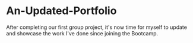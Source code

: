 # An-Updated-Portfolio

After completing our first group project, it's now time for myself to update and showcase the work I've done since joining the Bootcamp.

